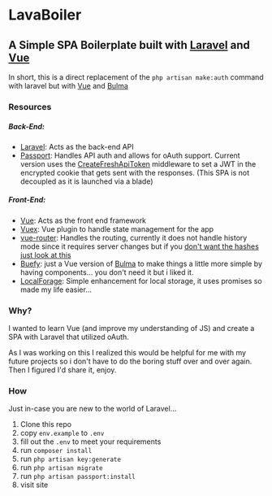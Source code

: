 # LavaBoiler


## A Simple SPA Boilerplate built with [Laravel](https://laravel.com) and [Vue](https://vuejs.org/)

In short, this is a direct replacement of the `php artisan make:auth` command with laravel but with [Vue](https://vuejs.org/) and [Bulma](http://bulma.io/documentation/overview/start/)

### Resources
##### Back-End:
- [Laravel](https://laravel.com): Acts as the back-end API
- [Passport](https://laravel.com/docs/5.5/passport): Handles API auth and allows for oAuth support. Current version uses the [CreateFreshApiToken](https://laravel.com/docs/5.5/passport#consuming-your-api-with-javascript) middleware to set a JWT in the encrypted cookie that gets sent with the responses. (This SPA is not decoupled as it is launched via a blade)

##### Front-End:

- [Vue](https://vuejs.org/): Acts as the front end framework
- [Vuex](https://vuex.vuejs.org/en/): Vue plugin to handle state management for the app
- [vue-router](https://router.vuejs.org/en/): Handles the routing, currently it does not handle history mode since it requires server changes but if you [don't want the hashes just look at this](https://router.vuejs.org/en/essentials/history-mode.html)
- [Buefy](https://buefy.github.io/#/documentation/start): just a Vue version of [Bulma](http://bulma.io/documentation/overview/start/) to make things a little more simple by having components... you don't need it but i liked it.
- [LocalForage](https://localforage.github.io/localForage/): Simple enhancement for local storage, it uses promises so made my life easier...

### Why?

I wanted to learn Vue (and improve my understanding of JS) and create a SPA with Laravel that utilized oAuth.

As I was working on this I realized this would be helpful for me with my future projects so i don't have to do the boring stuff over and over again. Then I figured I'd share it, enjoy.

### How

Just in-case you are new to the world of Laravel...

1. Clone this repo
1. copy `env.example` to `.env`
1. fill out the `.env` to meet your requirements
1. run `composer install`
1. run `php artisan key:generate`
1. run `php artisan migrate`
1. run `php artisan passport:install`
1. visit site
